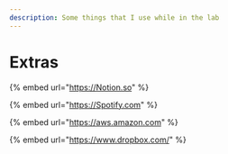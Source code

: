 ```yaml
---
description: Some things that I use while in the lab
---
```


# Extras

{% embed url="https://Notion.so" %}

{% embed url="https://Spotify.com" %}

{% embed url="https://aws.amazon.com" %}

{% embed url="https://www.dropbox.com/" %}







